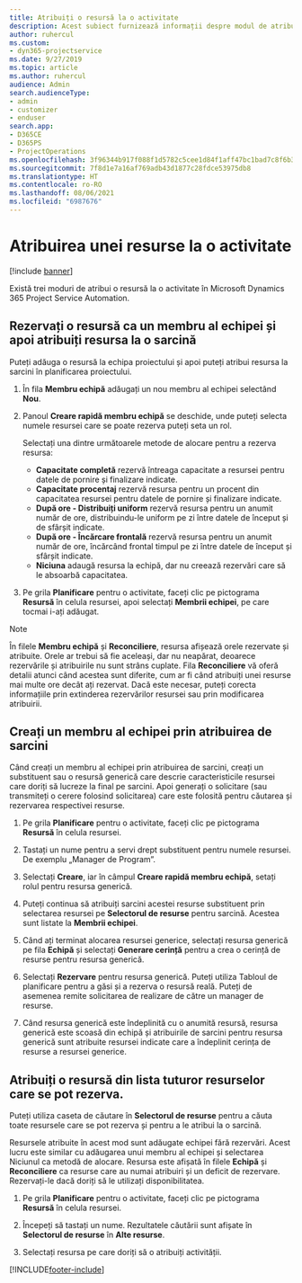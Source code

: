 ```yaml
---
title: Atribuiți o resursă la o activitate
description: Acest subiect furnizează informații despre modul de atribuire a resurselor la activități.
author: ruhercul
ms.custom:
- dyn365-projectservice
ms.date: 9/27/2019
ms.topic: article
ms.author: ruhercul
audience: Admin
search.audienceType:
- admin
- customizer
- enduser
search.app:
- D365CE
- D365PS
- ProjectOperations
ms.openlocfilehash: 3f96344b917f088f1d5782c5cee1d84f1aff47bc1bad7c8f6b33307d1df340fa
ms.sourcegitcommit: 7f8d1e7a16af769adb43d1877c28fdce53975db8
ms.translationtype: HT
ms.contentlocale: ro-RO
ms.lasthandoff: 08/06/2021
ms.locfileid: "6987676"
---
```

# <a name="assign-a-resource-to-a-task"></a>Atribuirea unei resurse la o activitate

[!include [banner](../includes/psa-now-project-operations.md)]

Există trei moduri de atribui o resursă la o activitate în Microsoft Dynamics 365 Project Service Automation.

## <a name="book-a-resource-as-a-team-member-and-then-assign-the-resource-to-a-task"></a>Rezervați o resursă ca un membru al echipei și apoi atribuiți resursa la o sarcină

Puteți adăuga o resursă la echipa proiectului și apoi puteți atribui resursa la sarcini în planificarea proiectului.

1. În fila **Membru echipă** adăugați un nou membru al echipei selectând **Nou**. 

2. Panoul **Creare rapidă membru echipă** se deschide, unde puteți selecta numele resursei care se poate rezerva puteți seta un rol. 

    Selectați una dintre următoarele metode de alocare pentru a rezerva resursa:

    - **Capacitate completă** rezervă întreaga capacitate a resursei pentru datele de pornire și finalizare indicate.
    - **Capacitate procentaj** rezervă resursa pentru un procent din capacitatea resursei pentru datele de pornire și finalizare indicate.
    - **După ore - Distribuiți uniform** rezervă resursa pentru un anumit număr de ore, distribuindu-le uniform pe zi între datele de început și de sfârșit indicate.
    - **După ore - Încărcare frontală** rezervă resursa pentru un anumit număr de ore, încărcând frontal timpul pe zi între datele de început și sfârșit indicate.
    - **Niciuna** adaugă resursa la echipă, dar nu creează rezervări care să le absoarbă capacitatea.

3. Pe grila **Planificare** pentru o activitate, faceți clic pe pictograma **Resursă** în celula resursei, apoi selectați **Membrii echipei**, pe care tocmai i-ați adăugat. 

> [!NOTE]
> În filele **Membru echipă** și **Reconciliere**, resursa afișează orele rezervate și atribuite. Orele ar trebui să fie aceleași, dar nu neapărat, deoarece rezervările și atribuirile nu sunt strâns cuplate. Fila **Reconciliere** vă oferă detalii atunci când acestea sunt diferite, cum ar fi când atribuiți unei resurse mai multe ore decât ați rezervat. Dacă este necesar, puteți corecta informațiile prin extinderea rezervărilor resursei sau prin modificarea atribuirii.

## <a name="create-a-generic-team-member-through-task-assignment"></a>Creați un membru al echipei prin atribuirea de sarcini

Când creați un membru al echipei prin atribuirea de sarcini, creați un substituent sau o resursă generică care descrie caracteristicile resursei care doriți să lucreze la final pe sarcini. Apoi generați o solicitare (sau transmiteți o cerere folosind solicitarea) care este folosită pentru căutarea și rezervarea respectivei resurse.

1. Pe grila **Planificare** pentru o activitate, faceți clic pe pictograma **Resursă** în celula resursei.

2. Tastați un nume pentru a servi drept substituent pentru numele resursei. De exemplu „Manager de Program”.

3. Selectați **Creare**, iar în câmpul **Creare rapidă membru echipă**, setați rolul pentru resursa generică.

4. Puteți continua să atribuiți sarcini acestei resurse substituent prin selectarea resursei pe **Selectorul de resurse** pentru sarcină. Acestea sunt listate la **Membrii echipei**.

5. Când ați terminat alocarea resursei generice, selectați resursa generică pe fila **Echipă** și selectați **Generare cerință** pentru a crea o cerință de resurse pentru resursa generică.

6. Selectați **Rezervare** pentru resursa generică. Puteți utiliza Tabloul de planificare pentru a găsi și a rezerva o resursă reală. Puteți de asemenea remite solicitarea de realizare de către un manager de resurse.

7. Când resursa generică este îndeplinită cu o anumită resursă, resursa generică este scoasă din echipă și atribuirile de sarcini pentru resursa generică sunt atribuite resursei indicate care a îndeplinit cerința de resurse a resursei generice.

## <a name="assign-a-named-resource-from-the-list-of-all-bookable-resources"></a>Atribuiți o resursă din lista tuturor resurselor care se pot rezerva.

Puteți utiliza caseta de căutare în **Selectorul de resurse** pentru a căuta toate resursele care se pot rezerva și pentru a le atribui la o sarcină.

Resursele atribuite în acest mod sunt adăugate echipei fără rezervări. Acest lucru este similar cu adăugarea unui membru al echipei și selectarea Niciunul ca metodă de alocare. Resursa este afișată în filele **Echipă** și **Reconciliere** ca resurse care au numai atribuiri și un deficit de rezervare. Rezervați-le dacă doriți să le utilizați disponibilitatea.

1. Pe grila **Planificare** pentru o activitate, faceți clic pe pictograma **Resursă** în celula resursei.

2. Începeți să tastați un nume. Rezultatele căutării sunt afișate în **Selectorul de resurse** în **Alte resurse**.

3. Selectați resursa pe care doriți să o atribuiți activității.



[!INCLUDE[footer-include](../includes/footer-banner.md)]